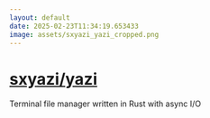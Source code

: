 ```yaml
---
layout: default
date: 2025-02-23T11:34:19.653433
image: assets/sxyazi_yazi_cropped.png
---
```


# [sxyazi/yazi](https://github.com/sxyazi/yazi)

Terminal file manager written in Rust with async I/O
